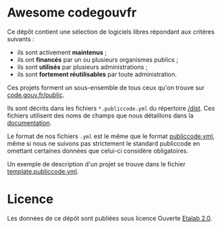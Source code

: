 # Awesome codegouvfr

Ce dépôt contient une sélection de logiciels libres répondant aux
critères suivants :

- ils sont activement **maintenus** ;
- ils ont **financés** par un ou plusieurs organismes publics ;
- ils sont **utilisés** par plusieurs administrations ;
- ils sont **fortement réutilisables** par toute administration.

Ces projets forment un sous-ensemble de tous ceux qu'on trouve sur
[code.gouv.fr/public](https://code.gouv.fr/public/).

Ils sont décrits dans les fichiers `*.publiccode.yml` du répertoire
[/dist](/dist/).  Ces fichiers utilisent des noms de champs que nous
détaillons dans la [documentation](docs.md).

Le format de nos fichiers `.yml` est le même que le format
[publiccode.yml](https://github.com/publiccodeyml/publiccode.yml),
même si nous ne suivons pas strictement le standard publiccode en
omettant certaines données que celui-ci considère obligatoires.

Un exemple de description d'un projet se trouve dans le fichier
[template.publiccode.yml](template.publiccode.yml).

# Licence

Les données de ce dépôt sont publiées sous licence Ouverte [Etalab
2.0](LICENSES/LICENSE.Etalab-2.0.md).
